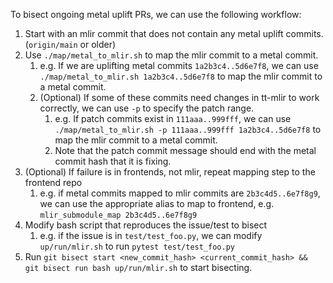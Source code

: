 To bisect ongoing metal uplift PRs, we can use the following workflow:

1. Start with an mlir commit that does not contain any metal uplift commits. (`origin/main` or older)
2. Use `./map/metal_to_mlir.sh` to map the mlir commit to a metal commit.
   1. e.g. If we are uplifting metal commits `1a2b3c4..5d6e7f8`, we can use `./map/metal_to_mlir.sh 1a2b3c4..5d6e7f8` to map the mlir commit to a metal commit.
   2. (Optional) If some of these commits need changes in tt-mlir to work correctly, we can use `-p` to specify the patch range.
      1. e.g. If patch commits exist in `111aaa..999fff`, we can use `./map/metal_to_mlir.sh -p 111aaa..999fff 1a2b3c4..5d6e7f8` to map the mlir commit to a metal commit.
      2. Note that the patch commit message should end with the metal commit hash that it is fixing.
3. (Optional) If failure is in frontends, not mlir, repeat mapping step to the frontend repo 
   1. e.g. if metal commits mapped to mlir commits are `2b3c4d5..6e7f8g9`, we can use the appropriate alias to map to frontend, e.g. `mlir_submodule_map 2b3c4d5..6e7f8g9`
4. Modify bash script that reproduces the issue/test to bisect
   1. e.g. if the issue is in `test/test_foo.py`, we can modify `up/run/mlir.sh` to run `pytest test/test_foo.py`
5. Run `git bisect start <new_commit_hash> <current_commit_hash> && git bisect run bash up/run/mlir.sh` to start bisecting.